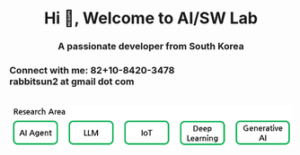 <h1 align="center">Hi 👋, Welcome to AI/SW Lab</h1>
<h3 align="center">A passionate developer from South Korea</h3>

<h3 align="left">Connect with me: 82+10-8420-3478<br>
rabbitsun2 at gmail dot com<br>
</h3>
<br>
<img src="https://github.com/aisw-lab/.github/blob/master/images/research_area.png" alt="Research Area">
